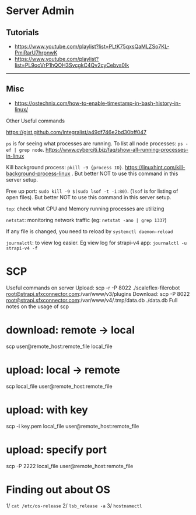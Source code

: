 # Server Admin

## Tutorials

- https://www.youtube.com/playlist?list=PLtK75qxsQaMLZSo7KL-PmiRarU7hrpnwK
- https://www.youtube.com/playlist?list=PL9ooVrP1hQOH3SvcgkC4Qv2cyCebvs0Ik

---

## Misc

- https://ostechnix.com/how-to-enable-timestamp-in-bash-history-in-linux/


Other Useful commands

https://gist.github.com/Integralist/a49df746e2bd30bff047

`ps` is for seeing what processes are running. To list all node processes: `ps -ef | grep node`. https://www.cyberciti.biz/faq/show-all-running-processes-in-linux

Kill background process: `pkill -9 {process ID}`. https://linuxhint.com/kill-background-process-linux . But better NOT to use this command in this server setup.

Free up port: `sudo kill -9 $(sudo lsof -t -i:80)`. (`lsof` is for listing of open files). But better NOT to use this command in this server setup.

`top`: check what CPU and Memory running processes are utilizing

`netstat`: monitoring network traffic (eg: `netstat -ano | grep 1337`)

If any file is changed, you need to reload by `systemctl daemon-reload`

`journalctl`: to view log easier. Eg view log for strapi-v4 app: `journalctl -u strapi-v4 -f`

# SCP

Useful commands on server
Upload: scp -r -P 8022 ./scaleflex-filerobot root@strapi.sfxconnector.com:/var/www/v3/plugins
Download: scp -P 8022 root@strapi.sfxconnector.com:/var/www/v4/.tmp/data.db ./data.db
Full notes on the usage of scp
# download: remote -> local
scp user@remote_host:remote_file local_file
# upload: local -> remote
scp local_file user@remote_host:remote_file
# upload: with key
scp -i key.pem local_file user@remote_host:remote_file
# upload: specify port
scp -P 2222 local_file user@remote_host:remote_file

# Finding out about OS

1/ `cat /etc/os-release`
2/ `lsb_release -a`
3/ `hostnamectl`